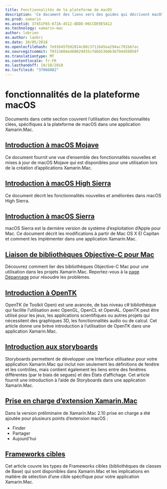 ```yaml
---
title: Fonctionnalités de la plateforme de macOS
description: 'Ce document des liens vers des guides qui décrivent macOS importantes et les fonctionnalités de plateforme de Xamarin.Mac : OpenTK, des plans conceptuels, extensions et bien plus encore.'
ms.prod: xamarin
ms.assetid: 37451F65-672A-4512-8DDD-06CCDE9E5A12
ms.technology: xamarin-mac
author: lobrien
ms.author: laobri
ms.date: 10/05/2018
ms.openlocfilehash: 7e91645fb92814c88c3711645ea294ac701b67ac
ms.sourcegitcommit: 79313604ed68829435cfdbb530db36794d50858f
ms.translationtype: MT
ms.contentlocale: fr-FR
ms.lasthandoff: 10/18/2018
ms.locfileid: "37066882"
---
```

# <a name="macos-platform-features"></a>fonctionnalités de la plateforme macOS

Documents dans cette section couvrent l’utilisation des fonctionnalités clées, spécifiques à la plateforme de macOS dans une application Xamarin.Mac.

## <a name="introduction-to-macos-mojavemacplatformintroduction-to-macos-mojaveindexmd"></a>[Introduction à macOS Mojave](~/mac/platform/introduction-to-macos-mojave/index.md)

Ce document fournit une vue d’ensemble des fonctionnalités nouvelles et mises à jour de macOS Mojave qui est disponibles pour une utilisation lors de la création d’applications Xamarin.Mac.

## <a name="introduction-to-macos-high-sierramacplatformintroduction-to-macos-high-sierraindexmd"></a>[Introduction à macOS High Sierra](~/mac/platform/introduction-to-macos-high-sierra/index.md)

Ce document décrit les fonctionnalités nouvelles et améliorées dans macOS High Sierra.

## <a name="introduction-to-macos-sierramacplatformintroduction-to-macos-sierraindexmd"></a>[Introduction à macOS Sierra](~/mac/platform/introduction-to-macos-sierra/index.md)

macOS Sierra est la dernière version de système d’exploitation d’Apple pour Mac. Ce document décrit les modifications à partir de Mac OS X El Capitan et comment les implémenter dans une application Xamarin.Mac.

## <a name="binding-objective-c-libraries-for-macbindingmd"></a>[Liaison de bibliothèques Objective-C pour Mac](binding.md)

Découvrez comment lier des bibliothèques Objective-C Mac pour une utilisation dans les projets Xamarin.Mac.
Reportez-vous à la [page Dépannage](~/cross-platform/macios/binding/troubleshooting.md) pour résoudre les problèmes.

## <a name="introduction-to-opentkmacplatformopentkmd"></a>[Introduction à OpenTK](~/mac/platform/opentk.md)

OpenTK (le Toolkit Open) est une avancée, de bas niveau c# bibliothèque qui facilite l’utilisation avec OpenGL, OpenCL et OpenAL. OpenTK peut être utilisé pour les jeux, les applications scientifiques ou autres projets qui nécessitent des graphiques 3D, les fonctionnalités audio ou de calcul. Cet article donne une brève introduction à l’utilisation de OpenTK dans une application Xamarin.Mac.

## <a name="introduction-to-storyboardsmacplatformstoryboardsindexmd"></a>[Introduction aux storyboards](~/mac/platform/storyboards/index.md)

Storyboards permettent de développer une Interface utilisateur pour votre application Xamarin.Mac qui inclut non seulement les définitions de fenêtre et les contrôles, mais contient également les liens entre des fenêtres différentes (par le biais de segues) et des États d’affichage. Cet article fournit une introduction à l’aide de Storyboards dans une application Xamarin.Mac.

## <a name="xamarinmac-extension-supportmacplatformextensionsmd"></a>[Prise en charge d’extension Xamarin.Mac](~/mac/platform/extensions.md)

Dans la version préliminaire de Xamarin.Mac 2.10 prise en charge a été ajoutée pour plusieurs points d’extension macOS :

- Finder
- Partager
- Aujourd'hui

## <a name="target-frameworksmacplatformtarget-frameworkmd"></a>[Frameworks cibles](~/mac/platform/target-framework.md)

Cet article couvre les types de Frameworks cibles (bibliothèques de classes de Base) qui sont disponibles dans Xamarin.Mac et les implications en matière de sélection d’une cible spécifique pour votre application Xamarin.Mac.
